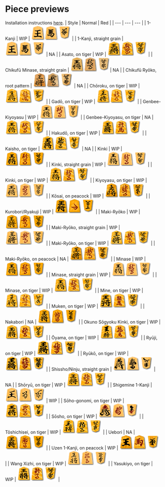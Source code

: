 # Piece previews
Installation instructions [here](https://github.com/IcefoxKishi/styles?tab=readme-ov-file#installation-instructions).
| Style | Normal | Red |
| --- | --- | --- |
| 1-Kanji | WIP | ![](previews/1ji_masame_preview.png) |
| 1-Kanji, straight grain | ![](previews/1ji_masame_preview.png) | NA |
| Asato, on tiger | WIP | ![](previews/asato_R_preview.png) |
| Chikufū Minase, straight grain | ![](previews/chikufuu_minase_preview.png)| NA |
| Chikufū Ryōko, root pattern | ![](previews/chikufuu_ryouko_preview.png) | NA |
| Chōroku, on tiger | WIP | ![](previews/chouroku_R_preview.png) |
| Gadō, on tiger | WIP | ![](previews/gadou_R_preview.png) |
| Genbee-Kiyoyasu | WIP | ![](previews/genbee_R_preview.png) |
| Genbee-Kiyoyasu, on tiger | NA | ![](previews/genbee_torafu_R_preview.png) |
| Hakudō, on tiger | WIP | ![](previews/hakudou_R_preview.png) |
| Kaisho, on tiger | ![](previews/kaisho_preview.png) | NA |
| Kinki | WIP | ![](previews/kinki_R_preview.png) |
| Kinki, straight grain | WIP | ![](previews/kinki_masame_R_preview.png) |
| Kinki, on tiger | WIP | ![](previews/kinki_torafu_R_preview.png) |
| Kiyoyasu, on tiger | WIP | ![](previews/kiyoyasu_R_preview.png) |
| Kōsai, on peacock | WIP | ![](previews/kousai_R_preview.png) |
| Kurobori/Ryakuji | WIP | ![](previews/kuroryaku_R_preview.png) |
| Maki-Ryōko | WIP | ![](previews/ryouko_R_preview.png) |
| Maki-Ryōko, straight grain | WIP | ![](previews/ryouko_masame_R_preview.png) |
| Maki-Ryōko, on tiger | WIP | ![](previews/ryouko_torafu_R_preview.png) |
| Maki-Ryōko, on peacock | NA | ![](previews/ryouko_kujaku_R_preview.png) |
| Minase | WIP | ![](previews/minase_R_preview.png) |
| Minase, straight grain | WIP | ![](previews/minase_masame_R_preview.png) |
| Minase, on tiger | WIP | ![](previews/minase_torafu_R_preview.png) |
| Mine, on tiger | WIP | ![](previews/mine_R_preview.png) |
| Muken, on tiger | WIP | ![](previews/muken_R_preview.png) |
| Nakabori | NA | ![](previews/nakabori_R_preview.png) |
| Okuno Sōgyoku Kinki, on tiger | WIP | ![](previews/okuno_kinki_R_preview.png) |
| Ōyama, on tiger | WIP | ![](previews/ooyama_R_preview.png) |
| Ryūji, on tiger | WIP | ![](previews/ryuuji_R_preview.png) |
| Ryūkō, on tiger | WIP | ![](previews/ryuukou_R_preview.png) |
| Shissho/Ninju, straight grain | ![](previews/shissho_preview.png) | NA |
| Shōryū, on tiger | WIP | ![](previews/shouryuu_R_preview.png) |
| Shigemine 1-Kanji | ![](previews/sigemine_preview.png) | WIP |
| Sōho-gonomi, on tiger | WIP | ![](previews/souhogonomi_R_preview.png) |
| Sōsho, on tiger | WIP | ![](previews/sousho_R_preview.png) |
| Tōshichisei, on tiger | WIP | ![](previews/tou7sei_preview.png) |
| Uebori | NA | ![](previews/uebori_R_preview.png) |
| Uzen 1-Kanji, on peacock | WIP | ![](previews/uzen_R_preview.png) |
| Wang Xizhi, on tiger | WIP | ![](previews/wxz_R_preview.png) |
| Yasukiyo, on tiger | WIP | ![](previews/yasukiyo_R_preview.png) |
